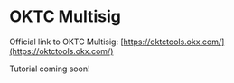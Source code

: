 # OKTC Multisig

Official link to OKTC Multisig: [https://oktctools.okx.com/](https://oktctools.okx.com/)

Tutorial coming soon!